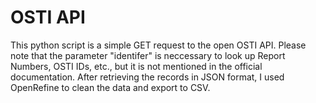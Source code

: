 # OSTI API
This python script is a simple GET request to the open OSTI API. Please note that the parameter "identifer" is neccessary to look up Report Numbers, OSTI IDs, etc., but it is not mentioned in the official documentation. After retrieving the records in JSON format, I used OpenRefine to clean the data and export to CSV.
